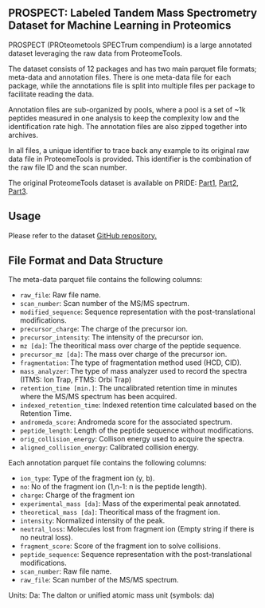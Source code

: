 ## PROSPECT: Labeled Tandem Mass Spectrometry Dataset for Machine Learning in Proteomics

PROSPECT (PROteometools SPECTrum compendium) is a large annotated dataset leveraging the raw data from ProteomeTools.

The dataset consists of 12 packages and has two main parquet file formats; meta-data and annotation files. There is one meta-data file for each package, while the annotations file is split into multiple files per package to facilitate reading the data. 

Annotation files are sub-organized by pools, where a pool is a set of ~1k peptides measured in one analysis to keep the complexity low and the identification rate high. The annotation files are also zipped together into archives. 

In all files, a unique identifier to trace back any example to its original raw data file in ProteomeTools is provided. This identifier is the combination of the raw file ID and the scan number. 

The original ProteomeTools dataset is available on PRIDE: [Part1](https://www.ebi.ac.uk/pride/archive/projects/PXD004732), [Part2](https://www.ebi.ac.uk/pride/archive/projects/PXD010595), [Part3](https://www.ebi.ac.uk/pride/archive/projects/PXD021013).


## Usage

Please refer to the dataset [GitHub repository.](https://github.com/wilhelm-lab/PROSPECT)

## File Format and Data Structure

The meta-data parquet file contains the following columns:

- `raw_file`: Raw file name.
- `scan_number`: Scan number of the MS/MS spectrum.
- `modified_sequence`: Sequence representation with the post-translational modifications.
- `precursor_charge`: The charge of the precursor ion.
- `precursor_intensity`: The intensity of the precursor ion.
- `mz [da]`: The theoritical mass over charge of the peptide sequence.
- `precursor_mz [da]`: The mass over charge of the precursor ion.
- `fragmentation`: The type of fragmentation method used (HCD, CID).
- `mass_analyzer`: The type of mass analyzer used to record the spectra (ITMS: Ion Trap, FTMS: Orbi Trap)
- `retention_time [min.]`: The uncalibrated retention time in minutes where the MS/MS spectrum has been acquired.
- `indexed_retention_time`: Indexed retention time calculated based on the Retention Time.
- `andromeda_score`: Andromeda score for the associated spectrum.
- `peptide_length`: Length of the peptide sequence without modifications.
- `orig_collision_energy`: Collison energy used to acquire the spectra.
- `aligned_collision_energy`: Calibrated collision energy.


Each annotation parquet file contains the following columns:

- `ion_type`: Type of the fragment ion (y, b).
- `no`: No of the fragment ion (1,n-1: n is the peptide length).
- `charge`: Charge of the fragment ion
- `experimental_mass [da]`: Mass of the experimental peak annotated.
- `theoretical_mass [da]`: Theoritical mass of the fragment ion.
- `intensity`: Normalized intensity of the peak.
- `neutral_loss`: Molecules lost from fragment ion (Empty string if there is no neutral loss).
- `fragment_score`: Score of the fragment ion to solve collisions.
- `peptide_sequence`: Sequence representation with the post-translational modifications.
- `scan_number`: Raw file name.
- `raw_file`: Scan number of the MS/MS spectrum.


Units:
Da: The dalton or unified atomic mass unit (symbols: da)






